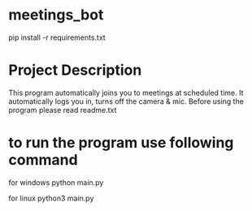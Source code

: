 # meetings_bot

pip install -r requirements.txt

# Project Description
This program automatically joins you to meetings at scheduled time.
It automatically logs you in, turns off the camera & mic.
Before using the program please read readme.txt

# to run the program use following command
for windows
python main.py

for linux 
python3 main.py
